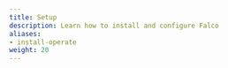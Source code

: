 ```yaml
---
title: Setup
description: Learn how to install and configure Falco
aliases:
- install-operate
weight: 20
---
```

